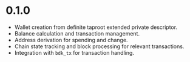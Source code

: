 # 0.1.0

- Wallet creation from definite taproot extended private descriptor.
- Balance calculation and transaction management.
- Address derivation for spending and change.
- Chain state tracking and block processing for relevant transactions.
- Integration with `bdk_tx` for transaction handling.
